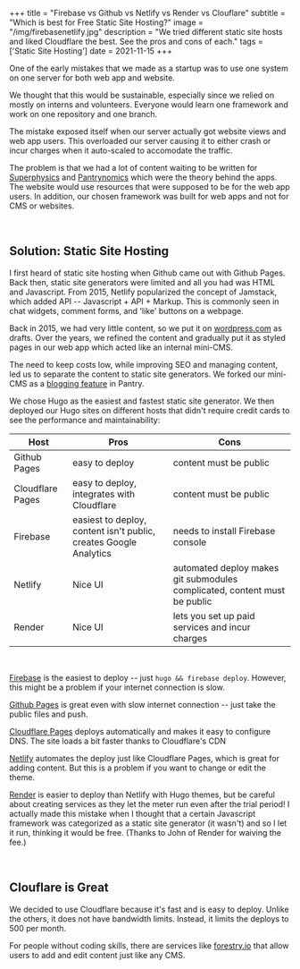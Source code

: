 +++
title = "Firebase vs Github vs Netlify vs Render vs Clouflare"
subtitle = "Which is best for Free Static Site Hosting?"
image = "/img/firebasenetlify.jpg"
description = "We tried different static site hosts and liked Cloudflare the best. See the pros and cons of each."
tags = ['Static Site Hosting']
date = 2021-11-15
+++

One of the early mistakes that we made as a startup was to use one system on one server for both web app and website. 

We thought that this would be sustainable, especially since we relied on mostly on interns and volunteers. Everyone would learn one framework and work on one repository and one branch.

The mistake exposed itself when our server actually got website views and web app users. This overloaded our server causing it to either crash or incur charges when it auto-scaled to accomodate the traffic. 

The problem is that we had a lot of content waiting to be written for [Superphysics](https://superphysics.one) and [Pantrynomics](https://pantrypoints.com) which were the theory behind the apps. The website would use resources that were supposed to be for the web app users. In addition, our chosen framework was built for web apps and not for CMS or websites. 

<br>

## Solution: Static Site Hosting

I first heard of static site hosting when Github came out with Github Pages. Back then, static site generators were limited and all you had was HTML and Javascript. From 2015, Netlify popularized the concept of Jamstack, which added API -- Javascript + API + Markup. This is commonly seen in chat widgets, comment forms, and 'like' buttons on a webpage.  

Back in 2015, we had very little content, so we put it on [wordpress.com](http://socioecons.wordpress.com) as drafts. Over the years, we refined the content and gradually put it as styled pages in our web app which acted like an internal mini-CMS.

The need to keep costs low, while improving SEO and managing content, led us to separate the content to static site generators. We forked our mini-CMS as a [blogging feature](https://pantrypoints.com/beacon) in Pantry. 

We chose Hugo as the easiest and fastest static site generator. We then deployed our Hugo sites on different hosts that didn't require credit cards to see the performance and maintainability:

Host | Pros | Cons 
--- | --- | ---
Github Pages | easy to deploy | content must be public
Cloudflare Pages | easy to deploy, integrates with Cloudflare | content must be public
Firebase | easiest to deploy, content isn't public, creates Google Analytics | needs to install Firebase console
Netlify | Nice UI | automated deploy makes git submodules complicated, content must be public
Render | Nice UI  | lets you set up paid services and incur charges 

<br>

[Firebase](https://firebase.com) is the easiest to deploy -- just ```hugo && firebase deploy```. However, this might be a problem if your internet connection is slow.

[Github Pages](https://github.com) is great even with slow internet connection -- just take the public files and push.

[Cloudflare Pages](https://pages.cloudflare.com/) deploys automatically and makes it easy to configure DNS. The site loads a bit faster thanks to Cloudflare's CDN

[Netlify](https://netlify.com) automates the deploy just like Cloudflare Pages, which is great for adding content. But this is a problem if you want to change or edit the theme.

[Render](https://render.com) is easier to deploy than Netlify with Hugo themes, but be careful about creating services as they let the meter run even after the trial period! I actually made this mistake when I thought that a certain Javascript framework was categorized as a static site generator (it wasn't) and so I let it run, thinking it would be free. (Thanks to John of Render for waiving the fee.) 

<br>

## Clouflare is Great

We decided to use Cloudflare because it's fast and is easy to deploy. Unlike the others, it does not have bandwidth limits. Instead, it limits the deploys to 500 per month. 

For people without coding skills, there are services like [forestry.io](https://forestry.io) that allow users to add and edit content just like any CMS.

<!--  
For now, the plan* is to start with Github Pages and then move on to Firebase when the site visitors increase. Firebase has [a calculator](https://firebase.google.com/pricing#blaze-calculator) to estimate the cost based on GB used.  -->

